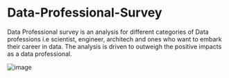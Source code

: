 # Data-Professional-Survey
Data Professional survey is an analysis for different categories of Data professions i.e scientist, engineer, architech and ones who want to embark their career in data. The analysis is driven to outweigh the positive impacts as a data professional.

![image](https://github.com/user-attachments/assets/6d4bb20a-99a0-40b9-ab37-e871c32ae6f8)
